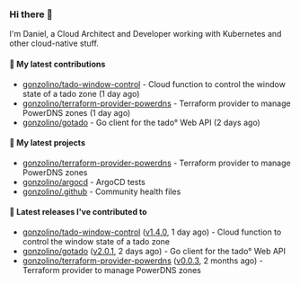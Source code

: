 ### Hi there 👋

I'm Daniel, a Cloud Architect and Developer working with Kubernetes and other cloud-native stuff.

#### 👷 My latest contributions

- [gonzolino/tado-window-control](https://github.com/gonzolino/tado-window-control) - Cloud function to control the window state of a tado zone (1 day ago)
- [gonzolino/terraform-provider-powerdns](https://github.com/gonzolino/terraform-provider-powerdns) - Terraform provider to manage PowerDNS zones (1 day ago)
- [gonzolino/gotado](https://github.com/gonzolino/gotado) - Go client for the tado° Web API (2 days ago)

#### 🌱 My latest projects

- [gonzolino/terraform-provider-powerdns](https://github.com/gonzolino/terraform-provider-powerdns) - Terraform provider to manage PowerDNS zones
- [gonzolino/argocd](https://github.com/gonzolino/argocd) - ArgoCD tests
- [gonzolino/.github](https://github.com/gonzolino/.github) - Community health files

#### 🔭 Latest releases I've contributed to

- [gonzolino/tado-window-control](https://github.com/gonzolino/tado-window-control) ([v1.4.0](https://github.com/gonzolino/tado-window-control/releases/tag/v1.4.0), 1 day ago) - Cloud function to control the window state of a tado zone
- [gonzolino/gotado](https://github.com/gonzolino/gotado) ([v2.0.1](https://github.com/gonzolino/gotado/releases/tag/v2.0.1), 2 days ago) - Go client for the tado° Web API
- [gonzolino/terraform-provider-powerdns](https://github.com/gonzolino/terraform-provider-powerdns) ([v0.0.3](https://github.com/gonzolino/terraform-provider-powerdns/releases/tag/v0.0.3), 2 months ago) - Terraform provider to manage PowerDNS zones
